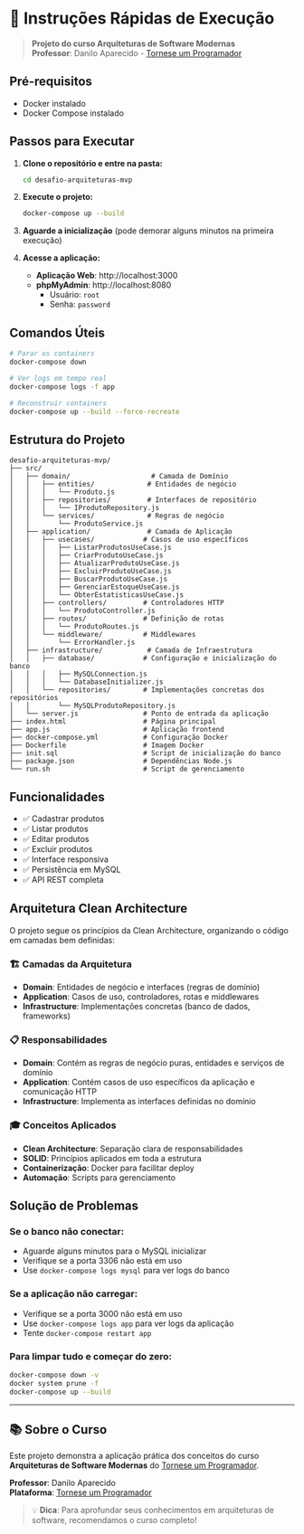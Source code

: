 # 🚀 Instruções Rápidas de Execução

> **Projeto do curso Arquiteturas de Software Modernas**  
> **Professor**: Danilo Aparecido - [Tornese um Programador](https://www.torneseumprogramador.com.br/cursos/arquiteturas_software)

## Pré-requisitos

- Docker instalado
- Docker Compose instalado

## Passos para Executar

1. **Clone o repositório e entre na pasta:**

   ```bash
   cd desafio-arquiteturas-mvp
   ```

2. **Execute o projeto:**

   ```bash
   docker-compose up --build
   ```

3. **Aguarde a inicialização** (pode demorar alguns minutos na primeira execução)

4. **Acesse a aplicação:**
   - **Aplicação Web**: http://localhost:3000
   - **phpMyAdmin**: http://localhost:8080
     - Usuário: `root`
     - Senha: `password`

## Comandos Úteis

```bash
# Parar os containers
docker-compose down

# Ver logs em tempo real
docker-compose logs -f app

# Reconstruir containers
docker-compose up --build --force-recreate
```

## Estrutura do Projeto

```
desafio-arquiteturas-mvp/
├── src/
│   ├── domain/                    # Camada de Domínio
│   │   ├── entities/             # Entidades de negócio
│   │   │   └── Produto.js
│   │   ├── repositories/         # Interfaces de repositório
│   │   │   └── IProdutoRepository.js
│   │   └── services/             # Regras de negócio
│   │       └── ProdutoService.js
│   ├── application/              # Camada de Aplicação
│   │   ├── usecases/            # Casos de uso específicos
│   │   │   ├── ListarProdutosUseCase.js
│   │   │   ├── CriarProdutoUseCase.js
│   │   │   ├── AtualizarProdutoUseCase.js
│   │   │   ├── ExcluirProdutoUseCase.js
│   │   │   ├── BuscarProdutoUseCase.js
│   │   │   ├── GerenciarEstoqueUseCase.js
│   │   │   └── ObterEstatisticasUseCase.js
│   │   ├── controllers/         # Controladores HTTP
│   │   │   └── ProdutoController.js
│   │   ├── routes/              # Definição de rotas
│   │   │   └── ProdutoRoutes.js
│   │   └── middleware/          # Middlewares
│   │       └── ErrorHandler.js
│   ├── infrastructure/           # Camada de Infraestrutura
│   │   ├── database/            # Configuração e inicialização do banco
│   │   │   ├── MySQLConnection.js
│   │   │   └── DatabaseInitializer.js
│   │   └── repositories/        # Implementações concretas dos repositórios
│   │       └── MySQLProdutoRepository.js
│   └── server.js                # Ponto de entrada da aplicação
├── index.html                   # Página principal
├── app.js                       # Aplicação frontend
├── docker-compose.yml           # Configuração Docker
├── Dockerfile                   # Imagem Docker
├── init.sql                     # Script de inicialização do banco
├── package.json                 # Dependências Node.js
└── run.sh                       # Script de gerenciamento
```

## Funcionalidades

- ✅ Cadastrar produtos
- ✅ Listar produtos
- ✅ Editar produtos
- ✅ Excluir produtos
- ✅ Interface responsiva
- ✅ Persistência em MySQL
- ✅ API REST completa

## Arquitetura Clean Architecture

O projeto segue os princípios da Clean Architecture, organizando o código em camadas bem definidas:

### 🏗️ Camadas da Arquitetura

- **Domain**: Entidades de negócio e interfaces (regras de domínio)
- **Application**: Casos de uso, controladores, rotas e middlewares
- **Infrastructure**: Implementações concretas (banco de dados, frameworks)

### 📋 Responsabilidades

- **Domain**: Contém as regras de negócio puras, entidades e serviços de domínio
- **Application**: Contém casos de uso específicos da aplicação e comunicação HTTP
- **Infrastructure**: Implementa as interfaces definidas no domínio

### 🎓 Conceitos Aplicados

- **Clean Architecture**: Separação clara de responsabilidades
- **SOLID**: Princípios aplicados em toda a estrutura
- **Containerização**: Docker para facilitar deploy
- **Automação**: Scripts para gerenciamento

## Solução de Problemas

### Se o banco não conectar:

- Aguarde alguns minutos para o MySQL inicializar
- Verifique se a porta 3306 não está em uso
- Use `docker-compose logs mysql` para ver logs do banco

### Se a aplicação não carregar:

- Verifique se a porta 3000 não está em uso
- Use `docker-compose logs app` para ver logs da aplicação
- Tente `docker-compose restart app`

### Para limpar tudo e começar do zero:

```bash
docker-compose down -v
docker system prune -f
docker-compose up --build
```

---

## 📚 Sobre o Curso

Este projeto demonstra a aplicação prática dos conceitos do curso **Arquiteturas de Software Modernas** do [Tornese um Programador](https://www.torneseumprogramador.com.br/cursos/arquiteturas_software).

**Professor**: Danilo Aparecido  
**Plataforma**: [Tornese um Programador](https://www.torneseumprogramador.com.br)

> 💡 **Dica**: Para aprofundar seus conhecimentos em arquiteturas de software, recomendamos o curso completo!
